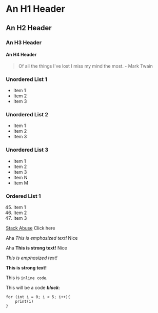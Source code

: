 # An H1 Header #
## An H2 Header
### An H3 Header
#### An H4 Header

> Of all the things I've lost
> I miss my mind the most. - Mark Twain

### Unordered List 1
* Item 1
* Item 2
* Item 3

### Unordered List 2
+ Item 1
+ Item 2
+ Item 3

### Unordered List 3
- Item 1
- Item 2
- Item 3
- Item N
- Item M

### Ordered List 1
45. Item 1
0. Item 2
910. Item 3


[Stack Abuse](http://stackabuse.com) Click here

Aha _This is emphasized text!_ Nice

Aha __This is strong text!__ Nice

*This is emphasized text!*

**This is strong text!**

This is `inline code`.

This will be a code ***block***:
```
for (int i = 0; i < 5; i++){
	print(i)	
}
```
